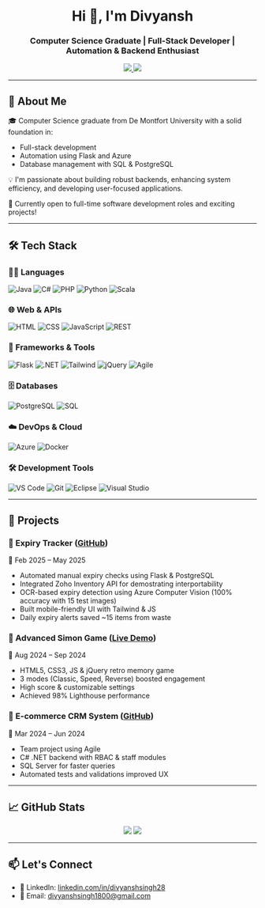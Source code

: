 <h1 align="center">Hi 👋, I'm Divyansh </h1>
<h3 align="center">Computer Science Graduate | Full-Stack Developer | Automation & Backend Enthusiast</h3>

<p align="center">
  <a href="https://www.linkedin.com/in/divyanshsingh28/" target="_blank">
    <img src="https://img.shields.io/badge/-LinkedIn-blue?logo=linkedin&style=for-the-badge" />
  </a>
  <a href="mailto:divyanshsingh1800@gmail.com">
    <img src="https://img.shields.io/badge/-Email-red?style=for-the-badge&logo=gmail&logoColor=white" />
  </a>
</p>

---

## 🧠 About Me

🎓 Computer Science graduate from De Montfort University with a solid foundation in:
- Full-stack development
- Automation using Flask and Azure
- Database management with SQL & PostgreSQL

💡 I'm passionate about building robust backends, enhancing system efficiency, and developing user-focused applications.

🚀 Currently open to full-time software development roles and exciting projects!

---

## 🛠️ Tech Stack

### 👨‍💻 Languages
![Java](https://skillicons.dev/icons?i=java)
![C#](https://skillicons.dev/icons?i=cs)
![PHP](https://skillicons.dev/icons?i=php)
![Python](https://skillicons.dev/icons?i=python)
![Scala](https://img.shields.io/badge/Scala-red?style=for-the-badge&logo=scala&logoColor=white)

### 🌐 Web & APIs
![HTML](https://skillicons.dev/icons?i=html)
![CSS](https://skillicons.dev/icons?i=css)
![JavaScript](https://skillicons.dev/icons?i=js)
![REST](https://img.shields.io/badge/REST%20APIs-007ACC?style=for-the-badge)

### 🔧 Frameworks & Tools
![Flask](https://skillicons.dev/icons?i=flask)
![.NET](https://img.shields.io/badge/.NET-512BD4?style=for-the-badge&logo=dotnet&logoColor=white)
![Tailwind](https://skillicons.dev/icons?i=tailwind)
![jQuery](https://img.shields.io/badge/jQuery-0769AD?style=for-the-badge&logo=jquery&logoColor=white)
![Agile](https://img.shields.io/badge/Agile-Practices-yellowgreen?style=for-the-badge)

### 🗄️ Databases
![PostgreSQL](https://skillicons.dev/icons?i=postgres)
![SQL](https://img.shields.io/badge/SQL-4479A1?style=for-the-badge)

### ☁️ DevOps & Cloud
![Azure](https://img.shields.io/badge/Azure_Computer_Vision-0078D4?style=for-the-badge&logo=microsoftazure&logoColor=white)
![Docker](https://skillicons.dev/icons?i=docker)

### 🛠️ Development Tools
![VS Code](https://skillicons.dev/icons?i=vscode)
![Git](https://skillicons.dev/icons?i=git)
![Eclipse](https://skillicons.dev/icons?i=eclipse)
![Visual Studio](https://img.shields.io/badge/Visual_Studio-5C2D91?style=for-the-badge&logo=visualstudio&logoColor=white)

---

## 🚀 Projects

### 🔹 Expiry Tracker ([GitHub](https://github.com/Divyansnh/expiry_tracker_final))
📅 Feb 2025 – May 2025  
- Automated manual expiry checks using Flask & PostgreSQL
- Integrated Zoho Inventory API for demostrating interportability
- OCR-based expiry detection using Azure Computer Vision (100% accuracy with 15 test images)
- Built mobile-friendly UI with Tailwind & JS
- Daily expiry alerts saved ~15 items from waste

### 🔹 Advanced Simon Game ([Live Demo](https://divyansnh.github.io/Simon-Game/))
📅 Aug 2024 – Sep 2024  
- HTML5, CSS3, JS & jQuery retro memory game
- 3 modes (Classic, Speed, Reverse) boosted engagement
- High score & customizable settings
- Achieved 98% Lighthouse performance

### 🔹 E-commerce CRM System ([GitHub](https://github.com/Divyansnh/E-Commerce-Website))
📅 Mar 2024 – Jun 2024  
- Team project using Agile
- C# .NET backend with RBAC & staff modules
- SQL Server for faster queries
- Automated tests and validations improved UX

---

## 📈 GitHub Stats

<p align="center">
  <img src="https://github-readme-stats.vercel.app/api?username=Divyansnh&show_icons=true&theme=radical" />
  <img src="https://github-readme-streak-stats.herokuapp.com/?user=Divyansnh&theme=radical" />
</p>

---

## 📫 Let's Connect
 
- 💼 LinkedIn: [linkedin.com/in/divyanshsingh28](https://www.linkedin.com/in/divyanshsingh28/)  
- 📧 Email: divyanshsingh1800@gmail.com



